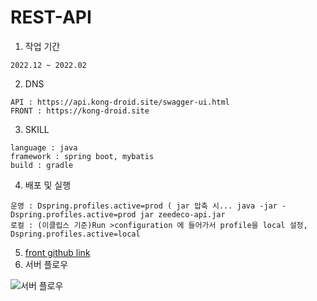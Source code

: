 REST-API
==========

1. 작업 기간
``````````````````
2022.12 ~ 2022.02
``````````````````
2. DNS
```````````````````````````````````````````````````
API : https://api.kong-droid.site/swagger-ui.html
FRONT : https://kong-droid.site
````````````````````````````````````````````````````
3. SKILL
````````````````````````````````````````````````````
language : java
framework : spring boot, mybatis
build : gradle
````````````````````````````````````````````````````
4. 배포 및 실행
```````````````````````````````````````````````````````````````````````````````````````````````````````````````
운영 : Dspring.profiles.active=prod ( jar 압축 시... java -jar -Dspring.profiles.active=prod jar zeedeco-api.jar
로컬 : (이클립스 기준)Run >configuration 에 들어가서 profile을 local 설정, Dspring.profiles.active=local
```````````````````````````````````````````````````````````````````````````````````````````````````````````````
5. [front github link](https://github.com/kong-droid/test-front, "FRONT")
6. 서버 플로우
<img alt="서버 플로우" src="https://www.notion.so/image/https%3A%2F%2Fs3-us-west-2.amazonaws.com%2Fsecure.notion-static.com%2Fd28a831b-05f1-41f9-b9f5-d40520fe7f14%2FUntitled.png?id=6cab6f80-9a14-4e69-81b3-c53ebb903b64&table=block&spaceId=714a1395-88eb-4758-b4a6-77e8c9bf0344&width=2000&userId=96df505d-e86f-497d-a8e4-526b7c5ecea8&cache=v2"/>


